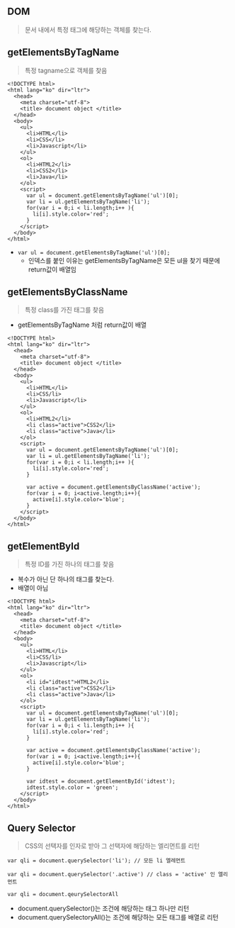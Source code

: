 ## DOM

> 문서 내에서 특정 태그에 해당하는 객체를 찾는다.

## getElementsByTagName
> 특정 tagname으로 객체를 찾음

```
<!DOCTYPE html><html lang="ko" dir="ltr">  <head>    <meta charset="utf-8">    <title> document object </title>  </head>  <body>    <ul>      <li>HTML</li>      <li>CSS</li>      <li>Javascript</li>    </ul>    <ol>      <li>HTML2</li>      <li>CSS2</li>      <li>Java</li>    </ol>    <script>      var ul = document.getElementsByTagName('ul')[0];      var li = ul.getElementsByTagName('li');      for(var i = 0;i < li.length;i++ ){        li[i].style.color='red';      }    </script>  </body></html>

```

* `var ul = document.getElementsByTagName('ul')[0];`
	* 인덱스를 붙인 이유는 getElementsByTagName은 모든 ul을 찾기 때문에 return값이 배열임

## getElementsByClassName
> 특정 class를 가진 태그를 찾음

* getElementsByTagName 처럼 return값이 배열

```
<!DOCTYPE html><html lang="ko" dir="ltr">  <head>    <meta charset="utf-8">    <title> document object </title>  </head>  <body>    <ul>      <li>HTML</li>      <li>CSS/li>      <li>Javascript</li>    </ul>    <ol>      <li>HTML2</li>      <li class="active">CSS2</li>      <li class="active">Java</li>    </ol>    <script>      var ul = document.getElementsByTagName('ul')[0];      var li = ul.getElementsByTagName('li');      for(var i = 0;i < li.length;i++ ){        li[i].style.color='red';      }      var active = document.getElementsByClassName('active');      for(var i = 0; i<active.length;i++){        active[i].style.color='blue';      }    </script>  </body></html>
```

## getElementById
> 특정 ID를 가진 하나의 태그를 찾음

* 복수가 아닌 단 하나의 태그를 찾는다.
* 배열이 아님

```
<!DOCTYPE html><html lang="ko" dir="ltr">  <head>    <meta charset="utf-8">    <title> document object </title>  </head>  <body>    <ul>      <li>HTML</li>      <li>CSS/li>      <li>Javascript</li>    </ul>    <ol>      <li id="idtest">HTML2</li>      <li class="active">CSS2</li>      <li class="active">Java</li>    </ol>    <script>      var ul = document.getElementsByTagName('ul')[0];      var li = ul.getElementsByTagName('li');      for(var i = 0;i < li.length;i++ ){        li[i].style.color='red';      }      var active = document.getElementsByClassName('active');      for(var i = 0; i<active.length;i++){        active[i].style.color='blue';      }      var idtest = document.getElementById('idtest');      idtest.style.color = 'green';    </script>  </body></html>
```

## Query Selector
> CSS의 선택자를 인자로 받아 그 선택자에 해당하는 엘리먼트를 리턴

```
var qli = document.querySelector('li'); // 모든 li 엘레먼트

var qli = document.querySelector('.active') // class = 'active' 인 엘리먼트

var qli = document.qeurySelectorAll
```

* document.querySelector()는 조건에 해당하는 태그 하나만 리턴
* document.querySelectoryAll()는 조건에 해당하는 모든 태그를 배열로 리턴